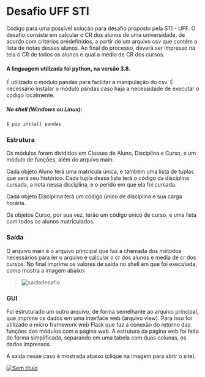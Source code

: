 # Desafio UFF STI

Código para uma possível solução para desafio proposto pela STI - UFF.
O desafio consiste em calcular o CR dos alunos de uma universidade, de acordo com critérios prédefinidos, a partir de um arquivo csv que contém a lista de notas desses alunos. Ao final do processo, deverá ser impresso na tela o CR de todos os alunos e qual a média de CR dos cursos.
#### A linguagem utilizada foi python, na versão 3.8.

É utilizado o módulo pandas para facilitar a manipulação do csv. 
É necessário instalar o módulo pandas caso haja a necessidade de executar o código localmente.
##### No shell (Windows ou Linux):
```sh
$ pip install pandas
```

### Estrutura
Os módulos foram divididos em Classes de Aluno, Disciplina e Curso, e um módulo de funções, além do arquivo main.

Cada objeto Aluno terá uma matrícula única, e também uma lista de tuplas que será seu histórico. Cada tupla dessa lista terá o código da disciplina cursada, a nota nessa disciplina, e o perído em que ela foi cursada.

Cada objeto Disciplina terá um código único de disciplina e sua carga horária.

Os objetos Curso, por sua vez, terão um código único de curso, e uma lista com todos os alunos matriculados.


### Saída
O arquivo main é o arquivo principal que faz a chamada dos métodos necessários para ler o arquivo e calcular o cr dos alunos e media de cr dos cursos. No final imprime os valores de saída no shell em que foi executada, como mostra a imagem abaixo:

>![saidadesafio](https://user-images.githubusercontent.com/29824937/100818948-ed089c00-3429-11eb-97a2-4c849151c6c5.png)


### GUI
Foi estruturado um outro arquivo, de forma semelhante ao arquivo principal, que imprime os dados em uma interface web (arquivo view).
Para isso foi utilizado o micro framework web Flask que faz a conexão do retorno das funções dos módulos com a página web. A estrutura da página web foi feita de forma simplificada, separando em uma tabela com duas colunas, os dados impressos.

A saída nesse caso é mostrada abaixo (clique na imagem para abrir o site).

[![Sem título](https://user-images.githubusercontent.com/29824937/100823011-378e1680-3432-11eb-9e07-ef8a19d7ae0e.png)](http://juliano.pythonanywhere.com/)
